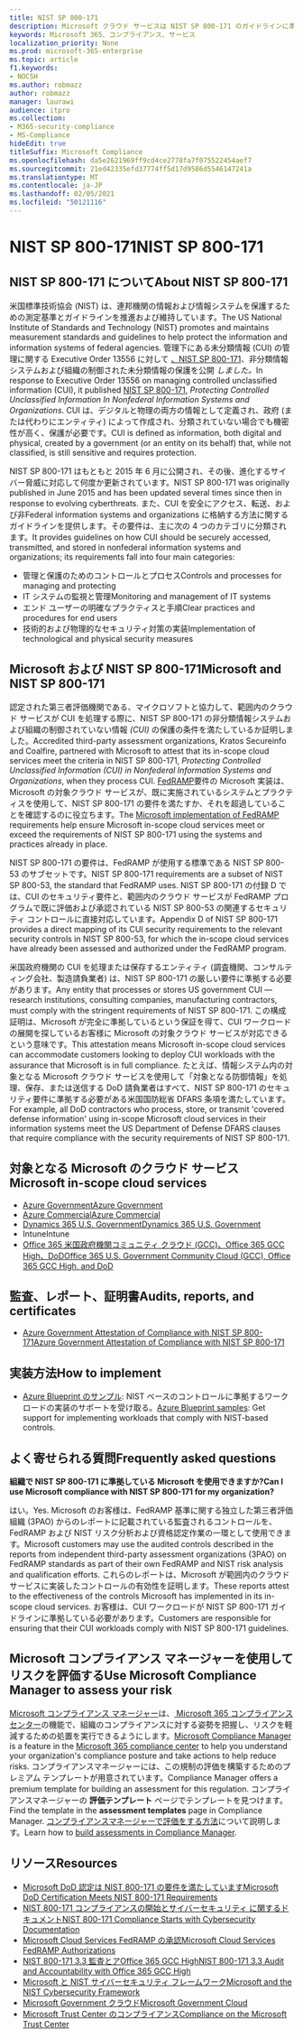 ```yaml
---
title: NIST SP 800-171
description: Microsoft クラウド サービスは NIST SP 800-171 のガイドラインに準拠して、非Federal information systems の未分類の制御された情報 (CUI) を保護します。
keywords: Microsoft 365、コンプライアンス、サービス
localization_priority: None
ms.prod: microsoft-365-enterprise
ms.topic: article
f1.keywords:
- NOCSH
ms.author: robmazz
author: robmazz
manager: laurawi
audience: itpro
ms.collection:
- M365-security-compliance
- MS-Compliance
hideEdit: true
titleSuffix: Microsoft Compliance
ms.openlocfilehash: da5e2621969ff9cd4ce2778fa7f075522454aef7
ms.sourcegitcommit: 21ed42335efd37774ff5d17d9586d5546147241a
ms.translationtype: MT
ms.contentlocale: ja-JP
ms.lasthandoff: 02/05/2021
ms.locfileid: "50121116"
---
```

# <a name="nist-sp-800-171"></a><span data-ttu-id="5603f-104">NIST SP 800-171</span><span class="sxs-lookup"><span data-stu-id="5603f-104">NIST SP 800-171</span></span>

## <a name="about-nist-sp-800-171"></a><span data-ttu-id="5603f-105">NIST SP 800-171 について</span><span class="sxs-lookup"><span data-stu-id="5603f-105">About NIST SP 800-171</span></span>

<span data-ttu-id="5603f-106">米国標準技術協会 (NIST) は、連邦機関の情報および情報システムを保護するための測定基準とガイドラインを推進および維持しています。</span><span class="sxs-lookup"><span data-stu-id="5603f-106">The US National Institute of Standards and Technology (NIST) promotes and maintains measurement standards and guidelines to help protect the information and information systems of federal agencies.</span></span> <span data-ttu-id="5603f-107">管理下にある未分類情報 (CUI) の管理に関する Executive Order 13556 に対して [、NIST SP 800-171](https://csrc.nist.gov/publications/detail/sp/800-171/rev-1/final)、非分類情報システムおよび組織の制御された未分類情報の保護を公開 *しました。*</span><span class="sxs-lookup"><span data-stu-id="5603f-107">In response to Executive Order 13556 on managing controlled unclassified information (CUI), it published [NIST SP 800-171](https://csrc.nist.gov/publications/detail/sp/800-171/rev-1/final), *Protecting Controlled Unclassified Information In Nonfederal Information Systems and Organizations*.</span></span> <span data-ttu-id="5603f-108">CUI は、デジタルと物理の両方の情報として定義され、政府 (または代わりにエンティティ) によって作成され、分類されていない場合でも機密性が高く、保護が必要です。</span><span class="sxs-lookup"><span data-stu-id="5603f-108">CUI is defined as information, both digital and physical, created by a government (or an entity on its behalf) that, while not classified, is still sensitive and requires protection.</span></span>

<span data-ttu-id="5603f-109">NIST SP 800-171 はもともと 2015 年 6 月に公開され、その後、進化するサイバー脅威に対応して何度か更新されています。</span><span class="sxs-lookup"><span data-stu-id="5603f-109">NIST SP 800-171 was originally published in June 2015 and has been updated several times since then in response to evolving cyberthreats.</span></span> <span data-ttu-id="5603f-110">また、CUI を安全にアクセス、転送、および非Federal information systems and organizations に格納する方法に関するガイドラインを提供します。その要件は、主に次の 4 つのカテゴリに分類されます。</span><span class="sxs-lookup"><span data-stu-id="5603f-110">It provides guidelines on how CUI should be securely accessed, transmitted, and stored in nonfederal information systems and organizations; its requirements fall into four main categories:</span></span>

- <span data-ttu-id="5603f-111">管理と保護のためのコントロールとプロセス</span><span class="sxs-lookup"><span data-stu-id="5603f-111">Controls and processes for managing and protecting</span></span>
- <span data-ttu-id="5603f-112">IT システムの監視と管理</span><span class="sxs-lookup"><span data-stu-id="5603f-112">Monitoring and management of IT systems</span></span>
- <span data-ttu-id="5603f-113">エンド ユーザーの明確なプラクティスと手順</span><span class="sxs-lookup"><span data-stu-id="5603f-113">Clear practices and procedures for end users</span></span>
- <span data-ttu-id="5603f-114">技術的および物理的なセキュリティ対策の実装</span><span class="sxs-lookup"><span data-stu-id="5603f-114">Implementation of technological and physical security measures</span></span>

## <a name="microsoft-and-nist-sp-800-171"></a><span data-ttu-id="5603f-115">Microsoft および NIST SP 800-171</span><span class="sxs-lookup"><span data-stu-id="5603f-115">Microsoft and NIST SP 800-171</span></span>

<span data-ttu-id="5603f-116">認定された第三者評価機関である、マイクロソフトと協力して、範囲内のクラウド サービスが CUI を処理する際に、NIST SP 800-171 の非分類情報システムおよび組織の制御されていない情報 *(CUI)* の保護の条件を満たしているか証明しました。</span><span class="sxs-lookup"><span data-stu-id="5603f-116">Accredited third-party assessment organizations, Kratos Secureinfo and Coalfire, partnered with Microsoft to attest that its in-scope cloud services meet the criteria in NIST SP 800-171, *Protecting Controlled Unclassified Information (CUI) in Nonfederal Information Systems and Organizations*, when they process CUI.</span></span> <span data-ttu-id="5603f-117">[FedRAMP](offering-fedramp.md)要件の Microsoft 実装は、Microsoft の対象クラウド サービスが、既に実施されているシステムとプラクティスを使用して、NIST SP 800-171 の要件を満たすか、それを超過していることを確認するのに役立ちます。</span><span class="sxs-lookup"><span data-stu-id="5603f-117">The [Microsoft implementation of FedRAMP](offering-fedramp.md) requirements help ensure Microsoft in-scope cloud services meet or exceed the requirements of NIST SP 800-171 using the systems and practices already in place.</span></span>

<span data-ttu-id="5603f-118">NIST SP 800-171 の要件は、FedRAMP が使用する標準である NIST SP 800-53 のサブセットです。</span><span class="sxs-lookup"><span data-stu-id="5603f-118">NIST SP 800-171 requirements are a subset of NIST SP 800-53, the standard that FedRAMP uses.</span></span> <span data-ttu-id="5603f-119">NIST SP 800-171 の付録 D では、CUI のセキュリティ要件と、範囲内のクラウド サービスが FedRAMP プログラムで既に評価および承認されている NIST SP 800-53 の関連するセキュリティ コントロールに直接対応しています。</span><span class="sxs-lookup"><span data-stu-id="5603f-119">Appendix D of NIST SP 800-171 provides a direct mapping of its CUI security requirements to the relevant security controls in NIST SP 800-53, for which the in-scope cloud services have already been assessed and authorized under the FedRAMP program.</span></span>

<span data-ttu-id="5603f-120">米国政府機関の CUI を処理または保存するエンティティ (調査機関、コンサルティング会社、製造請負業者) は、NIST SP 800-171 の厳しい要件に準拠する必要があります。</span><span class="sxs-lookup"><span data-stu-id="5603f-120">Any entity that processes or stores US government CUI — research institutions, consulting companies, manufacturing contractors, must comply with the stringent requirements of NIST SP 800-171.</span></span> <span data-ttu-id="5603f-121">この構成証明は、Microsoft が完全に準拠しているという保証を得て、CUI ワークロードの展開を探しているお客様に Microsoft の対象クラウド サービスが対応できるという意味です。</span><span class="sxs-lookup"><span data-stu-id="5603f-121">This attestation means Microsoft in-scope cloud services can accommodate customers looking to deploy CUI workloads with the assurance that Microsoft is in full compliance.</span></span> <span data-ttu-id="5603f-122">たとえば、情報システム内の対象となる Microsoft クラウド サービスを使用して「対象となる防御情報」を処理、保存、または送信する DoD 請負業者はすべて、NIST SP 800-171 のセキュリティ要件に準拠する必要がある米国国防総省 DFARS 条項を満たしています。</span><span class="sxs-lookup"><span data-stu-id="5603f-122">For example, all DoD contractors who process, store, or transmit 'covered defense information' using in-scope Microsoft cloud services in their information systems meet the US Department of Defense DFARS clauses that require compliance with the security requirements of NIST SP 800-171.</span></span>

## <a name="microsoft-in-scope-cloud-services"></a><span data-ttu-id="5603f-123">対象となる Microsoft のクラウド サービス</span><span class="sxs-lookup"><span data-stu-id="5603f-123">Microsoft in-scope cloud services</span></span>

- [<span data-ttu-id="5603f-124">Azure Government</span><span class="sxs-lookup"><span data-stu-id="5603f-124">Azure Government</span></span>](https://aka.ms/AzureCompliance)
- [<span data-ttu-id="5603f-125">Azure Commercial</span><span class="sxs-lookup"><span data-stu-id="5603f-125">Azure Commercial</span></span>](https://azure.microsoft.com/resources/microsoft-azure-compliance-offerings/)
- [<span data-ttu-id="5603f-126">Dynamics 365 U.S. Government</span><span class="sxs-lookup"><span data-stu-id="5603f-126">Dynamics 365 U.S. Government</span></span>](https://aka.ms/d365-compliance-list)
- <span data-ttu-id="5603f-127">Intune</span><span class="sxs-lookup"><span data-stu-id="5603f-127">Intune</span></span>
- [<span data-ttu-id="5603f-128">Office 365 米国政府機関コミュニティ クラウド (GCC)、Office 365 GCC High、DoD</span><span class="sxs-lookup"><span data-stu-id="5603f-128">Office 365 U.S. Government Community Cloud (GCC), Office 365 GCC High, and DoD</span></span>](https://aka.ms/o365-compliance-framework)

## <a name="audits-reports-and-certificates"></a><span data-ttu-id="5603f-129">監査、レポート、証明書</span><span class="sxs-lookup"><span data-stu-id="5603f-129">Audits, reports, and certificates</span></span>

- [<span data-ttu-id="5603f-130">Azure Government Attestation of Compliance with NIST SP 800-171</span><span class="sxs-lookup"><span data-stu-id="5603f-130">Azure Government Attestation of Compliance with NIST SP 800-171</span></span>](https://aka.ms/Azure-NIST-800-171)

## <a name="how-to-implement"></a><span data-ttu-id="5603f-131">実装方法</span><span class="sxs-lookup"><span data-stu-id="5603f-131">How to implement</span></span>

- <span data-ttu-id="5603f-132">[Azure Blueprint のサンプル](/azure/governance/blueprints/samples/): NIST ベースのコントロールに準拠するワークロードの実装のサポートを受け取る。</span><span class="sxs-lookup"><span data-stu-id="5603f-132">[Azure Blueprint samples](/azure/governance/blueprints/samples/): Get support for implementing workloads that comply with NIST-based controls.</span></span>

## <a name="frequently-asked-questions"></a><span data-ttu-id="5603f-133">よく寄せられる質問</span><span class="sxs-lookup"><span data-stu-id="5603f-133">Frequently asked questions</span></span>

<span data-ttu-id="5603f-134">**組織で NIST SP 800-171 に準拠している Microsoft を使用できますか?**</span><span class="sxs-lookup"><span data-stu-id="5603f-134">**Can I use Microsoft compliance with NIST SP 800-171 for my organization?**</span></span>

<span data-ttu-id="5603f-135">はい。</span><span class="sxs-lookup"><span data-stu-id="5603f-135">Yes.</span></span> <span data-ttu-id="5603f-136">Microsoft のお客様は、FedRAMP 基準に関する独立した第三者評価組織 (3PAO) からのレポートに記載されている監査されるコントロールを、FedRAMP および NIST リスク分析および資格認定作業の一環として使用できます。</span><span class="sxs-lookup"><span data-stu-id="5603f-136">Microsoft customers may use the audited controls described in the reports from independent third-party assessment organizations (3PAO) on FedRAMP standards as part of their own FedRAMP and NIST risk analysis and qualification efforts.</span></span> <span data-ttu-id="5603f-137">これらのレポートは、Microsoft が範囲内のクラウド サービスに実装したコントロールの有効性を証明します。</span><span class="sxs-lookup"><span data-stu-id="5603f-137">These reports attest to the effectiveness of the controls Microsoft has implemented in its in-scope cloud services.</span></span> <span data-ttu-id="5603f-138">お客様は、CUI ワークロードが NIST SP 800-171 ガイドラインに準拠している必要があります。</span><span class="sxs-lookup"><span data-stu-id="5603f-138">Customers are responsible for ensuring that their CUI workloads comply with NIST SP 800-171 guidelines.</span></span>

## <a name="use-microsoft-compliance-manager-to-assess-your-risk"></a><span data-ttu-id="5603f-139">Microsoft コンプライアンス マネージャーを使用してリスクを評価する</span><span class="sxs-lookup"><span data-stu-id="5603f-139">Use Microsoft Compliance Manager to assess your risk</span></span>

<span data-ttu-id="5603f-140">[Microsoft コンプライアンス マネージャー](/microsoft-365/compliance/compliance-manager)は、[ Microsoft 365 コンプライアンス センター](/microsoft-365/compliance/microsoft-365-compliance-center)の機能で、組織のコンプライアンスに対する姿勢を把握し、リスクを軽減するための処置を実行できるようにします。</span><span class="sxs-lookup"><span data-stu-id="5603f-140">[Microsoft Compliance Manager](/microsoft-365/compliance/compliance-manager) is a feature in the [Microsoft 365 compliance center](/microsoft-365/compliance/microsoft-365-compliance-center) to help you understand your organization's compliance posture and take actions to help reduce risks.</span></span> <span data-ttu-id="5603f-141">コンプライアンスマネージャーには、この規制の評価を構築するためのプレミアム テンプレートが用意されています。</span><span class="sxs-lookup"><span data-stu-id="5603f-141">Compliance Manager offers a premium template for building an assessment for this regulation.</span></span> <span data-ttu-id="5603f-142">コンプライアンスマネージャーの **評価テンプレート** ページでテンプレートを見つけます。</span><span class="sxs-lookup"><span data-stu-id="5603f-142">Find the template in the **assessment templates** page in Compliance Manager.</span></span> <span data-ttu-id="5603f-143">[コンプライアンスマネージャーで評価をする方法](/microsoft-365/compliance/compliance-manager-assessments)について説明します。</span><span class="sxs-lookup"><span data-stu-id="5603f-143">Learn how to [build assessments in Compliance Manager](/microsoft-365/compliance/compliance-manager-assessments).</span></span>

## <a name="resources"></a><span data-ttu-id="5603f-144">リソース</span><span class="sxs-lookup"><span data-stu-id="5603f-144">Resources</span></span>

- [<span data-ttu-id="5603f-145">Microsoft DoD 認定は NIST 800-171 の要件を満たしています</span><span class="sxs-lookup"><span data-stu-id="5603f-145">Microsoft DoD Certification Meets NIST 800-171 Requirements</span></span>](offering-DoD-DISA-L2-L4-L5.md)
- [<span data-ttu-id="5603f-146">NIST 800-171 コンプライアンスの開始とサイバーセキュリティ に関するドキュメント</span><span class="sxs-lookup"><span data-stu-id="5603f-146">NIST 800-171 Compliance Starts with Cybersecurity Documentation</span></span>](https://www.nist800171.com/)
- [<span data-ttu-id="5603f-147">Microsoft Cloud Services FedRAMP の承認</span><span class="sxs-lookup"><span data-stu-id="5603f-147">Microsoft Cloud Services FedRAMP Authorizations</span></span>](https://marketplace.fedramp.gov/index.html?status=Compliant&sort=productName#/products)
- [<span data-ttu-id="5603f-148">NIST 800-171 3.3 監査とアOffice 365 GCC High</span><span class="sxs-lookup"><span data-stu-id="5603f-148">NIST 800-171 3.3 Audit and Accountability with Office 365 GCC High</span></span>](https://info.summit7systems.com/blog/nist-3.3-audit-and-accountability-with-office-365)
- [<span data-ttu-id="5603f-149">Microsoft と NIST サイバーセキュリティ フレームワーク</span><span class="sxs-lookup"><span data-stu-id="5603f-149">Microsoft and the NIST Cybersecurity Framework</span></span>](offering-nist-csf.md)
- [<span data-ttu-id="5603f-150">Microsoft Government クラウド</span><span class="sxs-lookup"><span data-stu-id="5603f-150">Microsoft Government Cloud</span></span>](https://www.microsoft.com/enterprise/government)
- [<span data-ttu-id="5603f-151">Microsoft Trust Center のコンプライアンス</span><span class="sxs-lookup"><span data-stu-id="5603f-151">Compliance on the Microsoft Trust Center</span></span>](https://www.microsoft.com/trust-center/compliance/compliance-overview)
